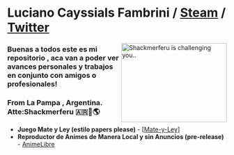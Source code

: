 # Luciano Cayssials Fambrini / [Steam](https://steamcommunity.com/id/Shackmerferu/) / [Twitter](https://twitter.com/Sh4ckm)

<img src="https://c4.wallpaperflare.com/wallpaper/179/1019/755/vasto-lorde-hollow-kurosaki-ichigo-anime-wallpaper-preview.jpg" align="right" alt="Shackmerferu is challenging you.."  width="242.3" height="182"> 

### Buenas a todos este es mi repositorio , aca van a poder ver avances personales y trabajos en conjunto con amigos o profesionales!
### From La Pampa , Argentina. Atte:Shackmerferu 🇦🇷🌆🌎

* **Juego Mate y Ley (estilo papers please)** - [[Mate-y-Ley](https://github.com/Shakmerferu/Mate-Ley)]
* **Reproductor de Animes de Manera Local y sin Anuncios (pre-release)** - [AnimeLibre](https://github.com/Dou-Community-S-A/animelibre)

